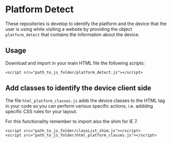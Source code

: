 # Platform Detect

These repositories is develop to identify the platform and the device that the user is using while visiting a website by providing the object ```platform_detect``` that contains the information about the device.

## Usage

Download and import in your main HTML file the following scripts:

```
<script src="path_to_js_folder/platform_detect.js"></script>
```

## Add classes to identify the device client side

The file ```html_platform_classes.js``` adds the device classes to the HTML tag in your code so you can perform various specific actions, i.e. addidng specific CSS rules for your layout.

For this functionality remember to import also the shim for IE 7.

```
<script src="path_to_js_folder/classList_shim.js"></script>
<script src="path_to_js_folder/html_platform_classes.js"></script>
```
